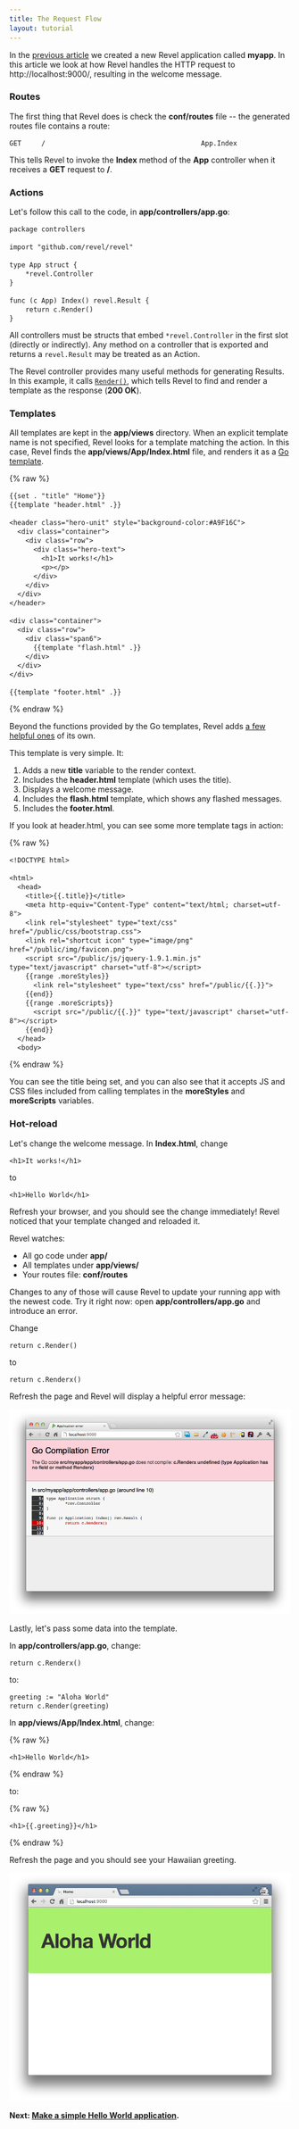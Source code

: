 ```yaml
---
title: The Request Flow
layout: tutorial
---
```


In the [previous article](createapp.html) we created a new Revel application
called **myapp**. In this article we look at how Revel handles the HTTP request
to http://localhost:9000/, resulting in the welcome message.

### Routes

The first thing that Revel does is check the **conf/routes** file -- the
generated routes file contains a route:

	GET     /                                       App.Index

This tells Revel to invoke the **Index** method of the **App**
controller when it receives a **GET** request to **/**.

### Actions

Let's follow this call to the code, in **app/controllers/app.go**:

	package controllers

	import "github.com/revel/revel"

	type App struct {
		*revel.Controller
	}

	func (c App) Index() revel.Result {
		return c.Render()
	}

All controllers must be structs that embed `*revel.Controller`
in the first slot (directly or indirectly). Any method on a controller that is
exported and returns a `revel.Result` may be treated as an Action.

The Revel controller provides many useful methods for generating Results. In
this example, it calls [`Render()`](../docs/godoc/mvc.html#Controller.Render),
which tells Revel to find and render a template as the response (**200 OK**).

### Templates

All templates are kept in the **app/views** directory. When an explicit
template name is not specified, Revel looks for a template matching the action.
In this case, Revel finds the **app/views/App/Index.html** file, and
renders it as a [Go template](http://www.golang.org/pkg/html/template).

{% raw %}

	{{set . "title" "Home"}}
	{{template "header.html" .}}

	<header class="hero-unit" style="background-color:#A9F16C">
	  <div class="container">
	    <div class="row">
	      <div class="hero-text">
	        <h1>It works!</h1>
	        <p></p>
	      </div>
	    </div>
	  </div>
	</header>

	<div class="container">
	  <div class="row">
	    <div class="span6">
	      {{template "flash.html" .}}
	    </div>
	  </div>
	</div>

	{{template "footer.html" .}}

{% endraw %}

Beyond the functions provided by the Go templates, Revel adds
[a few helpful ones](../manual/templates.html) of its own.

This template is very simple.  It:

1. Adds a new **title** variable to the render context.
2. Includes the **header.html** template (which uses the title).
3. Displays a welcome message.
4. Includes the **flash.html** template, which shows any flashed messages.
5. Includes the **footer.html**.

If you look at header.html, you can see some more template tags in action:

{% raw %}

	<!DOCTYPE html>

	<html>
	  <head>
	    <title>{{.title}}</title>
	    <meta http-equiv="Content-Type" content="text/html; charset=utf-8">
	    <link rel="stylesheet" type="text/css" href="/public/css/bootstrap.css">
	    <link rel="shortcut icon" type="image/png" href="/public/img/favicon.png">
	    <script src="/public/js/jquery-1.9.1.min.js" type="text/javascript" charset="utf-8"></script>
	    {{range .moreStyles}}
	      <link rel="stylesheet" type="text/css" href="/public/{{.}}">
	    {{end}}
	    {{range .moreScripts}}
	      <script src="/public/{{.}}" type="text/javascript" charset="utf-8"></script>
	    {{end}}
	  </head>
	  <body>

{% endraw %}

You can see the title being set, and you can also see that it accepts JS and CSS
files included from calling templates in the **moreStyles** and **moreScripts**
variables.

### Hot-reload

Let's change the welcome message.  In **Index.html**, change

	<h1>It works!</h1>

to

	<h1>Hello World</h1>

Refresh your browser, and you should see the change immediately!  Revel noticed
that your template changed and reloaded it.

Revel watches:

* All go code under **app/**
* All templates under **app/views/**
* Your routes file: **conf/routes**

Changes to any of those will cause Revel to update your running app with the
newest code.  Try it right now: open **app/controllers/app.go** and introduce
an error.

Change

	return c.Render()

to

	return c.Renderx()

Refresh the page and Revel will display a helpful error message:

![A helpful error message](../img/helpfulerror.png)

Lastly, let's pass some data into the template.

In **app/controllers/app.go**, change:

	return c.Renderx()

to:

	greeting := "Aloha World"
	return c.Render(greeting)

In **app/views/App/Index.html**, change:

{% raw %}

	<h1>Hello World</h1>

{% endraw %}

to:

{% raw %}

	<h1>{{.greeting}}</h1>

{% endraw %}

Refresh the page and you should see your Hawaiian greeting.

![A Hawaiian greeting](../img/AlohaWorld.png)

**Next: [Make a simple Hello World application](firstapp.html).**
